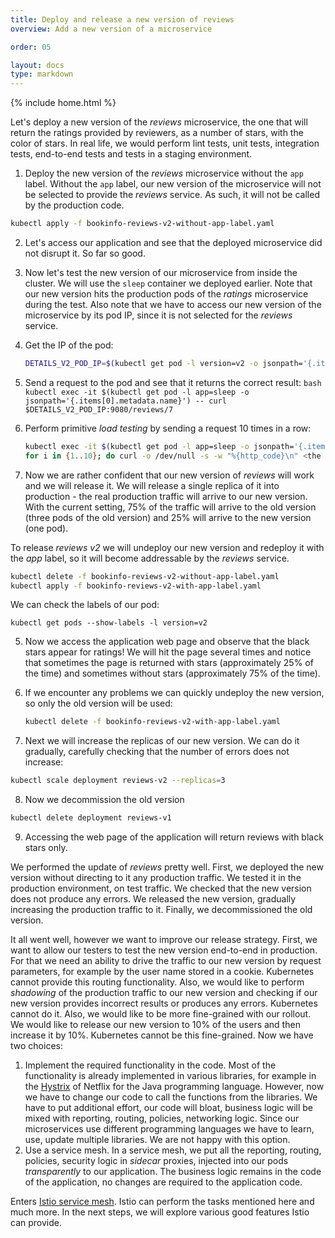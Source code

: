 ```yaml
---
title: Deploy and release a new version of reviews
overview: Add a new version of a microservice

order: 05

layout: docs
type: markdown
---
```

{% include home.html %}

Let's deploy a new version of the _reviews_ microservice, the one that will return the ratings provided by reviewers, as a number of stars, with the color of stars. In real life, we would perform lint tests, unit tests, integration tests, end-to-end tests and tests in a staging environment.

1. Deploy the new version of the _reviews_ microservice without the `app` label. Without the `app` label, our new version of the microservice will not be selected to provide the _reviews_ service. As such, it will not be called by the production code.
  ```bash
  kubectl apply -f bookinfo-reviews-v2-without-app-label.yaml
  ```

2. Let's access our application and see that the deployed microservice did not disrupt it. So far so good.

3. Now let's test the new version of our microservice from inside the cluster. We will use the `sleep` container we deployed earlier. Note that our new version hits the production pods of the _ratings_ microservice during the test. Also note that we have to access our new version of the microservice by its pod IP, since it is not selected for the _reviews_ service.

  1. Get the IP of the pod:
     ```bash
     DETAILS_V2_POD_IP=$(kubectl get pod -l version=v2 -o jsonpath='{.items[0].status.podIP}')
     ```
  2. Send a request to the pod and see that it returns the correct result:
    ```bash
    kubectl exec -it $(kubectl get pod -l app=sleep -o jsonpath='{.items[0].metadata.name}') -- curl $DETAILS_V2_POD_IP:9080/reviews/7
    ```
  3. Perform primitive _load testing_ by sending a request 10 times in a row:
     ```bash
     kubectl exec -it $(kubectl get pod -l app=sleep -o jsonpath='{.items[0].metadata.name}') bash
     for i in {1..10}; do curl -o /dev/null -s -w "%{http_code}\n" <the value of DETAILS_V2_POD_IP>:9080/reviews/7; done
     ```
4. Now we are rather confident that our new version of _reviews_ will work and we will release it. We will release a single replica of it into production - the real production traffic will arrive to our new version. With the current setting, 75% of the traffic will arrive to the old version (three pods of the old version) and 25% will arrive to the new version (one pod).

  To release _reviews v2_ we will undeploy our new version and redeploy it with the _app_ label, so it will become addressable by the _reviews_ service.

  ```bash
  kubectl delete -f bookinfo-reviews-v2-without-app-label.yaml
  kubectl apply -f bookinfo-reviews-v2-with-app-label.yaml
  ```

  We can check the labels of our pod:
  ```
  kubectl get pods --show-labels -l version=v2
  ```
5. Now we access the application web page and observe that the black stars appear for ratings! We will hit the page several times and notice that sometimes the page is returned with stars (approximately 25% of the time) and sometimes without stars (approximately 75% of the time).

6. If we encounter any problems we can quickly undeploy the new version, so only the old version will be used:
   ```bash
   kubectl delete -f bookinfo-reviews-v2-with-app-label.yaml
   ```

7. Next we will increase the replicas of our new version. We can do it gradually, carefully checking that the number of errors does not increase:
  ```bash
  kubectl scale deployment reviews-v2 --replicas=3
  ```
8. Now we decommission the old version
  ```bash
  kubectl delete deployment reviews-v1
  ```

9. Accessing the web page of the application will return reviews with black stars only.

We performed the update of _reviews_ pretty well. First, we deployed the new version without directing to it any production traffic. We tested it in the production environment, on test traffic. We checked that the new version does not produce any errors. We released the new version, gradually increasing the production traffic to it. Finally, we decommissioned the old version.

It all went well, however we want to improve our release strategy. First, we want to allow our testers to test the new version end-to-end in production. For that we need an ability to drive the traffic to our new version by request parameters, for example by the user name stored in a cookie. Kubernetes cannot provide this routing functionality. Also, we would like to perform _shadowing_ of the production traffic to our new version and checking if our new version provides incorrect results or produces any errors. Kubernetes cannot do it. Also, we would like to be more fine-grained with our rollout. We would like to release our new version to 10% of the users and then increase it by 10%. Kubernetes cannot be this fine-grained.
Now we have two choices:
1. Implement the required functionality in the code. Most of the functionality is already implemented in various libraries, for example in the [Hystrix](https://github.com/Netflix/Hystrix) of Netflix for the Java programming language. However, now we have to change our code to call the functions from the libraries. We have to put additional effort, our code will bloat, business logic will be mixed with reporting, routing, policies, networking logic. Since our microservices use different programming languages we have to learn, use, update multiple libraries. We are not happy with this option.
2. Use a service mesh. In a service mesh, we put all the reporting, routing, policies, security logic in _sidecar_ proxies, injected into our pods *transparently* to our application. The business logic remains in the code of the application, no changes are required to the application code.

Enters [Istio service mesh]({{home}}). Istio can perform the tasks mentioned here and much more. In the next steps, we will explore various good features Istio can provide.
